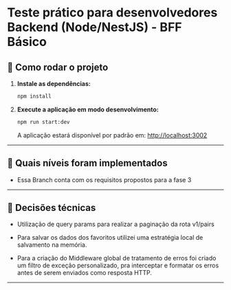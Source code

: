 # Teste prático para desenvolvedores Backend (Node/NestJS) - BFF Básico

## 🚀 Como rodar o projeto

1. **Instale as dependências:**

   ```bash
   npm install
   ```


2. **Execute a aplicação em modo desenvolvimento:**

   ```bash
   npm run start:dev
   ```

   A aplicação estará disponível por padrão em: [http://localhost:3002](http://localhost:3002)

---

## 🧩 Quais níveis foram implementados

- Essa Branch conta com os requisitos propostos para a fase 3

---

## 🧠 Decisões técnicas

- Utilização de query params para realizar a paginação da rota v1/pairs

- Para salvar os dados dos favoritos utilizei uma estratégia local de salvamento na memória.

- Para a criação do Middleware global de tratamento de erros foi criado um filtro de exceção personalizado, pra interceptar e formatar os erros antes de serem enviados como resposta HTTP.

---
